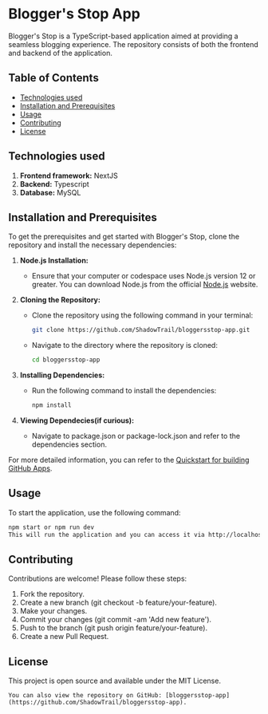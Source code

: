 # Blogger's Stop App

Blogger's Stop is a TypeScript-based application aimed at providing a seamless blogging experience. The repository consists of both the frontend and backend of the application.

## Table of Contents

- [Technologies used](#technologies-used)
- [Installation and Prerequisites](#installation-and-prerequisites)
- [Usage](#usage)
- [Contributing](#contributing)
- [License](#license)

## Technologies used

1. **Frontend framework:** NextJS
2. **Backend:** Typescript
3. **Database:** MySQL

## Installation and Prerequisites

To get the prerequisites and get started with Blogger's Stop, clone the repository and install the necessary dependencies:

1. **Node.js Installation:**
   - Ensure that your computer or codespace uses Node.js version 12 or greater. You can download Node.js from the official [Node.js](https://nodejs.org) website.

2. **Cloning the Repository:**
   - Clone the repository using the following command in your terminal:
     ```bash
     git clone https://github.com/ShadowTrail/bloggersstop-app.git
     ```
   - Navigate to the directory where the repository is cloned:
     ```bash
     cd bloggersstop-app
     ```

3. **Installing Dependencies:**
   - Run the following command to install the dependencies:
     ```bash
     npm install
     ```

4. **Viewing Dependecies(if curious):**
   - Navigate to package.json or package-lock.json and refer to the dependencies section.

For more detailed information, you can refer to the [Quickstart for building GitHub Apps](https://docs.github.com/en/apps/creating-github-apps/writing-code-for-a-github-app/quickstart).


## Usage
To start the application, use the following command:

```bash
npm start or npm run dev
This will run the application and you can access it via http://localhost:3000.
```

## Contributing
Contributions are welcome! Please follow these steps:

1. Fork the repository.
2. Create a new branch (git checkout -b feature/your-feature).
3. Make your changes.
4. Commit your changes (git commit -am 'Add new feature').
5. Push to the branch (git push origin feature/your-feature).
6. Create a new Pull Request.

## License
This project is open source and available under the MIT License.

```
You can also view the repository on GitHub: [bloggersstop-app](https://github.com/ShadowTrail/bloggersstop-app).
```
